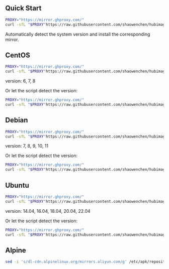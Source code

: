 ## Quick Start

```bash
PROXY="https://mirror.ghproxy.com/"
curl -sfL "$PROXY"https://raw.githubusercontent.com/shaowenchen/hubimage/main/mirror/get.sh | sh -
```

Automatically detect the system version and install the corresponding mirror.

## CentOS

```bash
PROXY="https://mirror.ghproxy.com/"
curl -sfL "$PROXY"https://raw.githubusercontent.com/shaowenchen/hubimage/main/mirror/centos/get.sh | VERSION=7 sh -
```

version: 6, 7, 8

Or let the script detect the version:

```bash
PROXY="https://mirror.ghproxy.com/"
curl -sfL "$PROXY"https://raw.githubusercontent.com/shaowenchen/hubimage/main/mirror/centos/get.sh | sh -
```

## Debian

```bash
PROXY="https://mirror.ghproxy.com/"
curl -sfL "$PROXY"https://raw.githubusercontent.com/shaowenchen/hubimage/main/mirror/debian/get.sh | VERSION=8 sh -
```

version: 7, 8, 9, 10, 11

Or let the script detect the version:

```bash
PROXY="https://mirror.ghproxy.com/"
curl -sfL "$PROXY"https://raw.githubusercontent.com/shaowenchen/hubimage/main/mirror/debian/get.sh | sh -
```

## Ubuntu

```bash
PROXY="https://mirror.ghproxy.com/"
curl -sfL "$PROXY"https://raw.githubusercontent.com/shaowenchen/hubimage/main/mirror/ubuntu/get.sh | VERSION=22.04 sh -
```

version: 14.04, 16.04, 18.04, 20.04, 22.04

Or let the script detect the version:

```bash
PROXY="https://mirror.ghproxy.com/"
curl -sfL "$PROXY"https://raw.githubusercontent.com/shaowenchen/hubimage/main/mirror/ubuntu/get.sh | sh -
```

## Alpine

```bash
sed -i 's/dl-cdn.alpinelinux.org/mirrors.aliyun.com/g' /etc/apk/repositories
```
